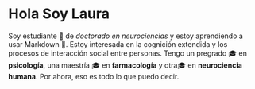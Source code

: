 # Hola Soy Laura
Soy estudiante :school_satchel: de *doctorado en neurociencias* y estoy aprendiendo a usar Markdown  :pencil:. Estoy interesada en la cognición extendida y los procesos de interacción social entre personas.
Tengo un pregrado :mortar_board: en **psicología**, una maestría :mortar_board: en **farmacología** y otra:mortar_board: en **neurociencia humana**. 
Por ahora, eso es todo lo que puedo decir.
